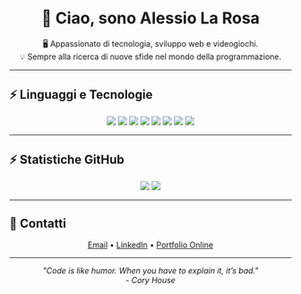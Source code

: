 <div align="center">

# 👋 Ciao, sono Alessio La Rosa

🖥️ Appassionato di tecnologia, sviluppo web e videogiochi.  
💡 Sempre alla ricerca di nuove sfide nel mondo della programmazione.

</div>

---

## ⚡ Linguaggi e Tecnologie

<p align="center">
  <!-- Badge inline e vicini -->
  <img src="https://img.shields.io/badge/Java-ED8B00?style=flat-square&logo=java&logoColor=white"/>
  <img src="https://img.shields.io/badge/JavaScript-F7DF1E?style=flat-square&logo=javascript&logoColor=black"/>
  <img src="https://img.shields.io/badge/PHP-777BB4?style=flat-square&logo=php&logoColor=white"/>
  <img src="https://img.shields.io/badge/HTML5-E34F26?style=flat-square&logo=html5&logoColor=white"/>
  <img src="https://img.shields.io/badge/CSS3-1572B6?style=flat-square&logo=css3&logoColor=white"/>
  <img src="https://img.shields.io/badge/Laravel-FF2D20?style=flat-square&logo=laravel&logoColor=white"/>
  <img src="https://img.shields.io/badge/Livewire-4E5EE4?style=flat-square&logo=livewire&logoColor=white"/>
  <img src="https://img.shields.io/badge/Vite-646CFF?style=flat-square&logo=vite&logoColor=white"/>
</p>

---

## ⚡ Statistiche GitHub

<p align="center">
  <img src="https://github-readme-stats.vercel.app/api?username=Alessiolr32&theme=dark"/>
  <img src="https://github-readme-stats.vercel.app/api/top-langs/?username=Alessiolr32&layout=compact&hide_title=true&theme=dark"/>
</p>

---

## 📧 Contatti

<p align="center">
  <a href="mailto:alessiolr32@gmail.com">Email</a> • 
  <a href="https://www.linkedin.com/in/alessio-la-rosa-frontenddeveloper/">LinkedIn</a> • 
  <a href="https://portfolio-la-rosa-alessio.netlify.app/">Portfolio Online</a>
</p>

---

<p align="center">
  <em>"Code is like humor. When you have to explain it, it’s bad." <br/>- Cory House</em>
</p>
